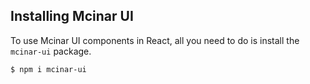 ## Installing Mcinar UI

To use Mcinar UI components in React, all you need to do is install the `mcinar-ui` package.

```sh
$ npm i mcinar-ui
```